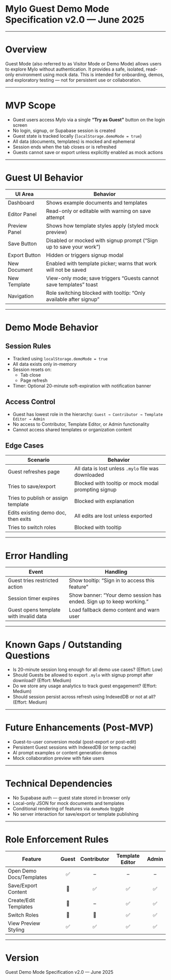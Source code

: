 
# Mylo Guest Demo Mode Specification v2.0 — June 2025

---

# Overview

Guest Mode (also referred to as Visitor Mode or Demo Mode) allows users to explore Mylo without authentication. It provides a safe, isolated, read-only environment using mock data. This is intended for onboarding, demos, and exploratory testing — not for persistent use or collaboration.

---

# MVP Scope

- Guest users access Mylo via a single **“Try as Guest”** button on the login screen
- No login, signup, or Supabase session is created
- Guest state is tracked locally (`localStorage.demoMode = true`)
- All data (documents, templates) is mocked and ephemeral
- Session ends when the tab closes or is refreshed
- Guests cannot save or export unless explicitly enabled as mock actions

---

# Guest UI Behavior

| UI Area         | Behavior                                                                 |
|-----------------|--------------------------------------------------------------------------|
| Dashboard       | Shows example documents and templates                                     |
| Editor Panel    | Read-only or editable with warning on save attempt                       |
| Preview Panel   | Shows how template styles apply (styled mock preview)                    |
| Save Button     | Disabled or mocked with signup prompt (“Sign up to save your work”)      |
| Export Button   | Hidden or triggers signup modal                                          |
| New Document    | Enabled with template picker; warns that work will not be saved          |
| New Template    | View-only mode; save triggers “Guests cannot save templates” toast       |
| Navigation      | Role switching blocked with tooltip: “Only available after signup”       |

---

# Demo Mode Behavior

## Session Rules

- Tracked using `localStorage.demoMode = true`
- All data exists only in-memory
- Session resets on:
  - Tab close
  - Page refresh
- Timer: Optional 20-minute soft-expiration with notification banner

## Access Control

- Guest has lowest role in the hierarchy: `Guest → Contributor → Template Editor → Admin`
- No access to Contributor, Template Editor, or Admin functionality
- Cannot access shared templates or organization content

## Edge Cases

| Scenario                            | Behavior                                                                 |
|-------------------------------------|--------------------------------------------------------------------------|
| Guest refreshes page                | All data is lost unless `.mylo` file was downloaded                      |
| Tries to save/export                | Blocked with tooltip or mock modal prompting signup                      |
| Tries to publish or assign template | Blocked with explanation                                                 |
| Edits existing demo doc, then exits | All edits are lost unless exported                                       |
| Tries to switch roles               | Blocked with tooltip                                                     |

---

# Error Handling

| Event                               | Handling                                                                |
|-------------------------------------|-------------------------------------------------------------------------|
| Guest tries restricted action       | Show tooltip: “Sign in to access this feature”                          |
| Session timer expires               | Show banner: “Your demo session has ended. Sign up to keep working.”    |
| Guest opens template with invalid data | Load fallback demo content and warn user                               |

---

# Known Gaps / Outstanding Questions

- Is 20-minute session long enough for all demo use cases? (Effort: Low)
- Should Guests be allowed to export `.mylo` with signup prompt after download? (Effort: Medium)
- Do we store any usage analytics to track guest engagement? (Effort: Medium)
- Should session persist across refresh using IndexedDB or not at all? (Effort: Medium)

---

# Future Enhancements (Post-MVP)

- Guest-to-user conversion modal (post-export or post-edit)
- Persistent Guest sessions with IndexedDB (or temp cache)
- AI prompt examples or content generation demos
- Mock collaboration preview with fake users

---

# Technical Dependencies

- No Supabase auth — guest state stored in browser only
- Local-only JSON for mock documents and templates
- Conditional rendering of features via `demoMode` toggle
- No server interaction for save/export or template publishing

---

# Role Enforcement Rules

| Feature                         | Guest | Contributor | Template Editor | Admin |
|---------------------------------|:-----:|:-----------:|:----------------:|:-----:|
| Open Demo Docs/Templates        |  ✅   |      –      |        –         |   –   |
| Save/Export Content             |  🚫   |     ✅      |       ✅         |  ✅   |
| Create/Edit Templates           |  🚫   |      –      |       ✅         |  ✅   |
| Switch Roles                    |  🚫   |     🚫      |       ✅         |  ✅   |
| View Preview Styling            |  ✅   |     ✅      |       ✅         |  ✅   |

---

# Version

Guest Demo Mode Specification v2.0 — June 2025
